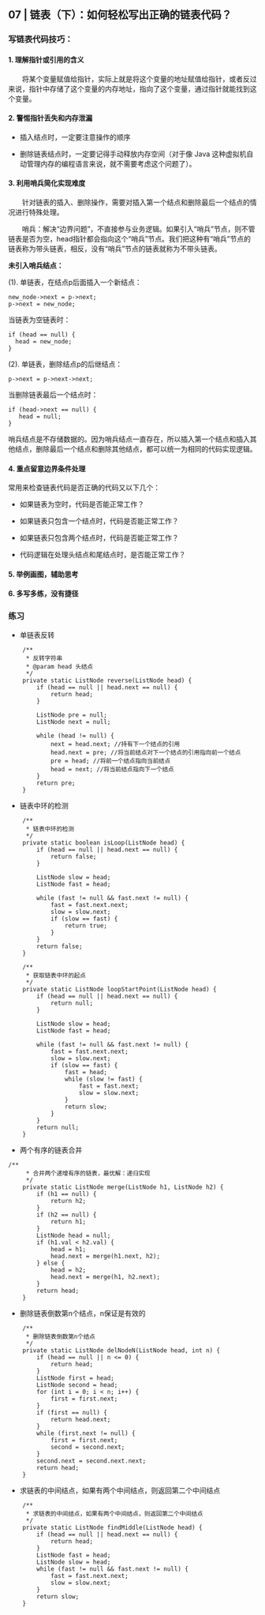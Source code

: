 
## 07 | 链表（下）：如何轻松写出正确的链表代码？

### 写链表代码技巧：

#### 1. 理解指针或引用的含义

&#8195;&#8195;将某个变量赋值给指针，实际上就是将这个变量的地址赋值给指针，或者反过来说，指针中存储了这个变量的内存地址，指向了这个变量，通过指针就能找到这个变量。

#### 2. 警惕指针丢失和内存泄漏

* 插入结点时，一定要注意操作的顺序

* 删除链表结点时，一定要记得手动释放内存空间（对于像 Java 这种虚拟机自动管理内存的编程语言来说，就不需要考虑这个问题了）。

#### 3. 利用哨兵简化实现难度

&#8195;&#8195;针对链表的插入、删除操作，需要对插入第一个结点和删除最后一个结点的情况进行特殊处理。

&#8195;&#8195;哨兵：解决“边界问题”，不直接参与业务逻辑。如果引入“哨兵”节点，则不管链表是否为空，head指针都会指向这个“哨兵”节点。我们把这种有“哨兵”节点的链表称为带头链表，相反，没有“哨兵”节点的链表就称为不带头链表。

 **未引入哨兵结点：**

(1). 单链表，在结点p后面插入一个新结点：
```
new_node->next = p->next;
p->next = new_node;
```

当链表为空链表时：
```
if (head == null) {
  head = new_node;
}
```

(2). 单链表，删除结点p的后继结点：
```
p->next = p->next->next;
```

当删除链表最后一个结点时：
```
if (head->next == null) {
   head = null;
}
```
哨兵结点是不存储数据的。因为哨兵结点一直存在，所以插入第一个结点和插入其他结点，删除最后一个结点和删除其他结点，都可以统一为相同的代码实现逻辑。

#### 4. 重点留意边界条件处理

常用来检查链表代码是否正确的代码又以下几个：

* 如果链表为空时，代码是否能正常工作？

* 如果链表只包含一个结点时，代码是否能正常工作？

* 如果链表只包含两个结点时，代码是否能正常工作？

* 代码逻辑在处理头结点和尾结点时，是否能正常工作？

#### 5. 举例画图，辅助思考

#### 6. 多写多练，没有捷径

### 练习

* 单链表反转

```
    /**
     * 反转字符串
     * @param head 头结点
     */
    private static ListNode reverse(ListNode head) {
        if (head == null || head.next == null) {
            return head;
        }

        ListNode pre = null;
        ListNode next = null;

        while (head != null) {
            next = head.next; //持有下一个结点的引用
            head.next = pre; //将当前结点对下一个结点的引用指向前一个结点
            pre = head; //将前一个结点指向当前结点
            head = next; //将当前结点指向下一个结点
        }
        return pre;
    }
```

* 链表中环的检测

```
    /**
     * 链表中环的检测
     */
    private static boolean isLoop(ListNode head) {
        if (head == null || head.next == null) {
            return false;
        }

        ListNode slow = head;
        ListNode fast = head;

        while (fast != null && fast.next != null) {
            fast = fast.next.next;
            slow = slow.next;
            if (slow == fast) {
                return true;
            }
        }
        return false;
    }

    /**
     * 获取链表中环的起点
     */
    private static ListNode loopStartPoint(ListNode head) {
        if (head == null || head.next == null) {
            return null;
        }

        ListNode slow = head;
        ListNode fast = head;

        while (fast != null && fast.next != null) {
            fast = fast.next.next;
            slow = slow.next;
            if (slow == fast) {
                fast = head;
                while (slow != fast) {
                    fast = fast.next;
                    slow = slow.next;
                }
                return slow;
            }
        }
        return null;
    }
```

* 两个有序的链表合并

```
/**
     * 合并两个递增有序的链表，最优解：递归实现
     */
    private static ListNode merge(ListNode h1, ListNode h2) {
        if (h1 == null) {
            return h2;
        }
        if (h2 == null) {
            return h1;
        }
        ListNode head = null;
        if (h1.val < h2.val) {
            head = h1;
            head.next = merge(h1.next, h2);
        } else {
            head = h2;
            head.next = merge(h1, h2.next);
        }
        return head;
    }
```

* 删除链表倒数第n个结点，n保证是有效的

```
    /**
     * 删除链表倒数第n个结点
     */
    private static ListNode delNodeN(ListNode head, int n) {
        if (head == null || n <= 0) {
            return head;
        }
        ListNode first = head;
        ListNode second = head;
        for (int i = 0; i < n; i++) {
            first = first.next;
        }
        if (first == null) {
            return head.next;
        }
        while (first.next != null) {
            first = first.next;
            second = second.next;
        }
        second.next = second.next.next;
        return head;
    }
```

* 求链表的中间结点，如果有两个中间结点，则返回第二个中间结点

```
    /**
     * 求链表的中间结点，如果有两个中间结点，则返回第二个中间结点
     */
    private static ListNode findMiddle(ListNode head) {
        if (head == null || head.next == null) {
            return head;
        }
        ListNode fast = head;
        ListNode slow = head;
        while (fast != null && fast.next != null) {
            fast = fast.next.next;
            slow = slow.next;
        }
        return slow;
    }
```
